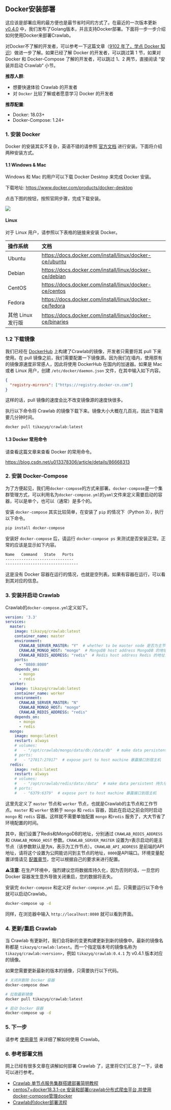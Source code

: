 ## Docker安装部署

这应该是部署应用的最方便也是最节省时间的方式了。在最近的一次版本更新 [v0.4.0](https://github.com/tikazyq/crawlab/releases/tag/v0.4.0) 中，我们发布了Golang版本，并且支持Docker部署。下面将一步一步介绍如何使用Docker来部署Crawlab。

对Docker不了解的开发者，可以参考一下这篇文章（[9102 年了，学点 Docker 知识](https://juejin.im/post/5c2c69cee51d450d9707236e)）做进一步了解。如果已经了解 Docker 的开发者，可以跳过第 1 节，如果对 Docker 和 Docker-Compose 了解的开发者，可以跳过 1、2 两节，直接阅读 “安装并启动 Crawlab“ 小节。

**推荐人群**: 

- 想要快速体验 Crawlab 的开发者
- 对 `Docker` 比较了解或者愿意学习 Docker 的开发者

**推荐配置**:

- Docker: 18.03+
- Docker-Compose: 1.24+

### 1. 安装 Docker

Docker 的安装其实不复杂，英语不错的请参照 [官方文档](https://docs.docker.com/) 进行安装。下面将介绍两种安装方式。

#### 1.1 Windows & Mac

Windows 和 Mac 的用户可以下载 Docker Desktop 来完成 Docker 安装。

下载地址: https://www.docker.com/products/docker-desktop

点击下图的按钮，按照官网步骤，完成下载安装。

![](http://static-docs.crawlab.cn/get-docker-desktop.png)

#### Linux

对于 Linux 用户，请参照以下表格的链接来安装 Docker。

| 操作系统          | 文档                                                     |
| :---------------- | :------------------------------------------------------- |
| Ubuntu            | https://docs.docker.com/install/linux/docker-ce/ubuntu   |
| Debian            | https://docs.docker.com/install/linux/docker-ce/debian   |
| CentOS            | https://docs.docker.com/install/linux/docker-ce/centos   |
| Fedora            | https://docs.docker.com/install/linux/docker-ce/fedora   |
| 其他 Linux 发行版 | https://docs.docker.com/install/linux/docker-ce/binaries |

### 1.2 下载镜像

我们已经在 [DockerHub](https://hub.docker.com/r/tikazyq/crawlab) 上构建了Crawlab的镜像，开发者只需要将其 pull 下来使用。在 pull 镜像之前，我们需要配置一下镜像源。因为我们在墙内，使用原有的镜像源速度非常感人，因此将使用 DockerHub 在国内的加速器。如果是 Mac 或者 Linux 用户，创建 `/etc/docker/daemon.json` 文件，在其中输入如下内容。

```json
{
  "registry-mirrors": ["https://registry.docker-cn.com"]
}
```

这样的话，pull 镜像的速度会比不改变镜像源的速度快很多。

执行以下命令将 Crawlab 的镜像下载下来。镜像大小大概在几百兆，因此下载需要几分钟时间。

```bash
docker pull tikazyq/crawlab:latest
```

#### 1.3 Docker 常用命令

请查看这篇文章来查看 Docker 的常用命令。

https://blog.csdn.net/u013378306/article/details/86668313

### 2. 安装 Docker-Compose

为了方便起见，我们用`docker-compose`的方式来部署。`docker-compose`是一个集群管理方式，可以利用名为`docker-compose.yml`的`yaml`文件来定义需要启动的容器，可以是单个，也可以（通常）是多个的。

安装 `docker-compose` 其实比较简单，在安装了 `pip` 的情况下（Python 3），执行以下命令。

```bash
pip install docker-compose
```

安装好 `docker-compose` 后，请运行 `docker-compose ps` 来测试是否安装正常。正常的应该是显示如下内容。

```bash
Name   Command   State   Ports
------------------------------
--------------------------------
```

这是没有 Docker 容器在运行的情况，也就是空列表。如果有容器在运行，可以看到其对应的信息。

### 3. 安装并启动 Crawlab

Crawlab的`docker-compose.yml`定义如下。

```yaml
version: '3.3'
services:
  master: 
    image: tikazyq/crawlab:latest
    container_name: master
    environment:
      CRAWLAB_SERVER_MASTER: "Y"  # whether to be master node 是否为主节点，主节点为 Y，工作节点为 N
      CRAWLAB_MONGO_HOST: "mongo"  # MongoDB host address MongoDB 的地址，在 docker compose 网络中，直接引用服务名称
      CRAWLAB_REDIS_ADDRESS: "redis"  # Redis host address Redis 的地址，在 docker compose 网络中，直接引用服务名称
    ports:    
      - "8080:8080"
    depends_on:
      - mongo
      - redis
  worker:
    image: tikazyq/crawlab:latest
    container_name: worker
    environment:
      CRAWLAB_SERVER_MASTER: "N"
      CRAWLAB_MONGO_HOST: "mongo"
      CRAWLAB_REDIS_ADDRESS: "redis"
    depends_on:
      - mongo
      - redis
  mongo:
    image: mongo:latest
    restart: always
    # volumes:
    #   - "/opt/crawlab/mongo/data/db:/data/db"  # make data persistent 持久化
    # ports:
    #   - "27017:27017"  # expose port to host machine 暴露接口到宿主机
  redis:
    image: redis:latest
    restart: always
    # volumes:
    #   - "/opt/crawlab/redis/data:/data"  # make data persistent 持久化
    # ports:
    #   - "6379:6379"  # expose port to host machine 暴露接口到宿主机
```

这里先定义了 `master` 节点和 `worker` 节点，也就是Crawlab的主节点和工作节点。`master` 和 `worker` 依赖于 `mongo` 和 `redis` 容器，因此在启动之前会同时启动 `mongo` 和 `redis` 容器。这样就不需要单独配置 `mongo` 和`redis` 服务了，大大节省了环境配置的时间。

其中，我们设置了Redis和MongoDB的地址，分别通过 `CRAWLAB_REDIS_ADDRESS` 和 `CRAWLAB_MONGO_HOST` 参数。`CRAWLAB_SERVER_MASTER` 设置为`Y`表示启动的是主节点（该参数默认是为`N`，表示为工作节点）。`CRAWLAB_API_ADDRESS` 是前端的API地址，请将这个设置为公网能访问到主节点的地址，`8000`是API端口。环境变量配置详情请见 [配置章节](../Config/)，您可以根据自己的要求来进行配置。

⚠️**注意**: 在生产环境中，强烈建议您将数据库持久化，因为否则的话，一旦您的 Docker 容器发生意外导致关闭重启，您的数据将丢失。

安装完 `docker-compose` 和定义好 `docker-compose.yml` 后，只需要运行以下命令就可以启动Crawlab。

```bash
docker-compose up -d
```

同样，在浏览器中输入 `http://localhost:8080` 就可以看到界面。

### 4. 更新/重启 Crawlab

当 Crawlab 有更新时，我们会将新的变更构建更新到新的镜像中。最新的镜像名称都是 `tikazyq/crawlab:latest`。而一个指定版本号的镜像名称为 `tikazyq/crawlab:<version>`，例如 `tikazyq/crawlab:0.4.1` 为 v0.4.1 版本对应的镜像。

如果您需要更新最新的版本的镜像，只需要执行以下代码。

```bash
# 关闭并删除 Docker 容器
docker-compose down

# 拉取最新镜像
docker pull tikazyq/crawlab:latest

# 启动 Docker 容器
docker-compose up -d
```

### 5. 下一步

请参考 [使用章节](../Usage/README.md) 来详细了解如何使用 Crawlab。

### 6. 参考部署文档

网上已经有很多文章在讲解如何部署 Crawlab 了，这里将它们汇总了一下，读者可以进行参考。

- [Crawlab 单节点服务集群搭建部署简明教程](https://juejin.im/post/5d65e8aaf265da03970bca13)
- [centos7+docker18.3.1-ce 安装和部署crawlab分布式爬虫平台,并使用docker-compose管理docker](https://blog.csdn.net/kai402458953/article/details/100035672)
- [Crawlab的docker部署流程](https://blog.csdn.net/apologize_i/article/details/101211219)

